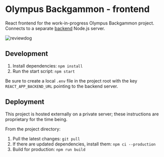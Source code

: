 # Olympus Backgammon - frontend

React frontend for the work-in-progress Olympus Backgammon project. Connects to a separate [backend](https://github.com/michaelti/olympus-backgammon-backend) Node.js server.

![reviewdog](https://github.com/michaelti/olympus-backgammon-frontend/workflows/reviewdog/badge.svg)

## Development

1. Install dependencies: `npm install`
2. Run the start script: `npm start`

Be sure to create a local `.env` file in the project root with the key `REACT_APP_BACKEND_URL` pointing to the backend server.

## Deployment

This project is hosted externally on a private server; these instructions are proprietary for the time being.

From the project directory:

1. Pull the latest changes: `git pull`
2. If there are updated dependencies, install them: `npm ci --production`
3. Build for production: `npm run build`

